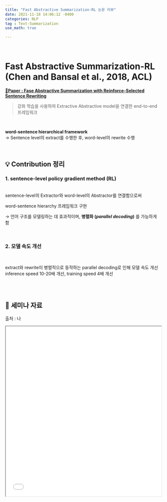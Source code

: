 ```yaml
---
title: "Fast Abstractive Summarization-RL 논문 리뷰"
date: 2021-11-18 14:06:12 -0400
categories: NLP
tag : Text-Summarization
use_math: true

---
```


<br>

# **Fast Abstractive Summarization-RL (Chen and Bansal et al., 2018, ACL)**

[📄**Paper : Fase Abstractive Summarization with Reinforce-Selected Sentence Rewriting**](https://aclanthology.org/P18-1063/)

> 강화 학습을 사용하여 Extractive Abstractive model을 연결한 end-to-end 프레임워크

<br>

**word-sentence hierarchical framework**   
→ Sentence level의 extract를 수행한 후, word-level의 rewrite 수행

<br>


## 💡 **Contribution 정리**

### 1.  sentence-level policy gradient method (RL)

<br>
sentence-level의 Extractor와 word-level의 Abstractor를 연결함으로써  

word-sentence hierarchy 프레임워크 구현

→ 언어 구조를 모델링하는 데 효과적이며, **병렬화 (_parallel decoding_)** 를 가능하게 함

<br>


### 2.  모델 속도 개선

<br>

extract와 rewrite이 병렬적으로 동작하는 parallel decoding로 인해 모델 속도 개선  
inference speed 10-20배 개선, training speed 4배 개선  

<br>
<br>

## 🌱 **세미나 자료**

출처 : 나  

<iframe src="/assets/files/An-Extraction-Abstraction-Hybrid-Approach.pdf" width="100%" height="550px">
</iframe>

